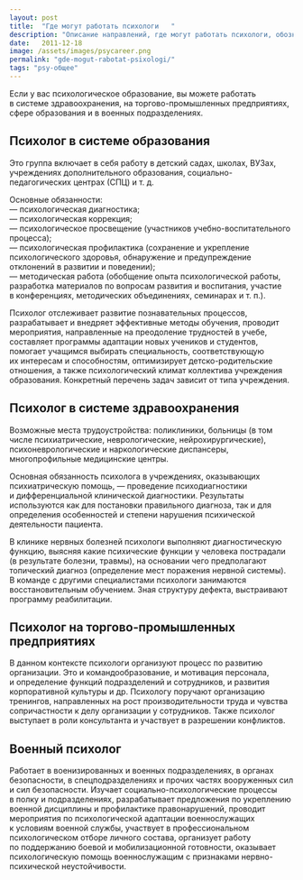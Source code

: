 ```yaml
---
layout: post
title:  "Где могут работать психологи	"
description: "Описание направлений, где могут работать психологи, обозначен перечень должностных обязанностей."
date:   2011-12-18			 
image: /assets/images/psycareer.png
permalink: "gde-mogut-rabotat-psixologi/"
tags: "psy-общее"
---
```


<p>Если у&nbsp;вас психологическое образование, вы&nbsp;можете работать в&nbsp;системе здравоохранения, на&nbsp;торгово-промышленных предприятиях, сфере образования и&nbsp;в&nbsp;военных подразделениях.</p>

<h2>Психолог в&nbsp;системе образования</h2>
<p>Это группа включает в&nbsp;себя работу в&nbsp;детский садах, школах, ВУЗах, учреждениях дополнительного образования, социально-педагогических центрах (СПЦ) и&nbsp;т.&nbsp;д.</p>
<p>Основные обязанности:<br/>
 —&nbsp;психологическая диагностика;<br/>
 —&nbsp;психологическая коррекция;<br/>
 —&nbsp;психологическое просвещение (участников учебно-воспитательного процесса);<br/>
 —&nbsp;психологическая профилактика (сохранение и&nbsp;укрепление психологического здоровья, обнаружение и&nbsp;предупреждение отклонений в&nbsp;развитии и&nbsp;поведении);<br/>
 —&nbsp;методическая работа (обобщение опыта психологической работы, разработка материалов по&nbsp;вопросам развития и&nbsp;воспитания, участие в&nbsp;конференциях, методических объединениях, семинарах и&nbsp;т.&nbsp;п.). 
</p>
<p>Психолог отслеживает развитие познавательных процессов, разрабатывает и&nbsp;внедряет эффективные методы обучения, проводит мероприятия, направленные на&nbsp;преодоление трудностей в&nbsp;учебе, составляет программы адаптации новых учеников и студентов, помогает учащимся выбирать специальность, соответствующую их&nbsp;интересам и&nbsp;способностям, оптимизирует детско-родительские отношения, а&nbsp;также психологический климат коллектива учреждения образования. Конкретный перечень задач зависит от&nbsp;типа учреждения.</p>
<h2>Психолог в&nbsp;системе здравоохранения</h2>
<p>Возможные места трудоустройства: поликлиники, больницы (в&nbsp;том числе психиатрические, неврологические, нейрохирургические), психоневрологические и&nbsp;наркологические диспансеры, многопрофильные медицинские центры.</p>
<p><span>О</span><span>сновная обязанность психолога в&nbsp;учреждениях, оказывающих психиатрическую помощь,&nbsp;— проведение психодиагностики и&nbsp;дифференциальной клинической диагностики. Результаты используются как для постановки правильного диагноза, так и&nbsp;для определения особенностей и&nbsp;степени нарушения психической деятельности пациента. </p>

<p>В&nbsp;клинике нервных болезней психологи выполняют диагностическую функцию, выясняя какие психические функции у&nbsp;человека пострадали (в&nbsp;результате болезни, травмы), на&nbsp;основании чего предполагают топический диагноз (определение мест поражения нервной системы). В&nbsp;команде с&nbsp;другими специалистами психологи занимаются восстановительным обучением. Зная структуру дефекта, выстраивают программу реабилитации.</span></p>
<h2>Психолог на&nbsp;торгово-промышленных предприятиях</h2>
<p>В&nbsp;данном контексте психологи организуют процесс по&nbsp;развитию организации. Это и&nbsp;командообразование, и&nbsp;мотивация персонала, и&nbsp;определение функций подразделений и&nbsp;сотрудников, и&nbsp;развития корпоративной культуры и&nbsp;др. Психологу поручают организацию тренингов, направленных на&nbsp;рост производительности труда и&nbsp;чувства сопричастности к&nbsp;делу организации у&nbsp;сотрудников. Также психолог выступает в&nbsp;роли консультанта и&nbsp;участвует в&nbsp;разрешении конфликтов.</p>
<h2>Военный психолог</h2>
<p>Работает в&nbsp;военизированных и&nbsp;военных подразделениях, в&nbsp;органах безопасности, в&nbsp;спецподразделениях и&nbsp;прочих частях вооруженных сил и&nbsp;сил безопасности. Изучает социально-психологические процессы в&nbsp;полку и&nbsp;подразделениях, разрабатывает предложения по&nbsp;укреплению военной дисциплины и&nbsp;профилактике правонарушений, проводит мероприятия по&nbsp;психологической адаптации военнослужащих к&nbsp;условиям военной службы, участвует в&nbsp;профессиональном психологическом отборе личного состава, организует работу по&nbsp;поддержанию боевой и&nbsp;мобилизационной готовности, оказывает психологическую помощь военнослужащим с&nbsp;признаками нервно-психической неустойчивости.</p>